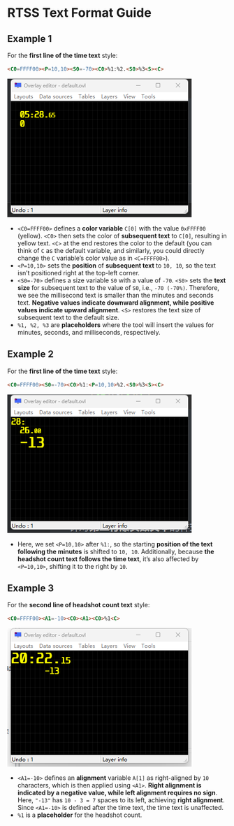 # RTSS Text Format Guide

## Example 1

For the **first line of the time text** style:

```html
<C0=FFFF00><P=10,10><S0=-70><C0>%1:%2.<S0>%3<S><C>
```

![image-20241105235327325](assets/image-20241105235327325.png)

- `<C0=FFFF00>` defines a **color variable** `C[0]` with the value `0xFFFF00` (yellow). `<C0>` then sets the color of **subsequent text** to `C[0]`, resulting in yellow text. `<C>` at the end restores the color to the default (you can think of `C` as the default variable, and similarly, you could directly change the `C` variable’s color value as in `<C=FFFF00>`).
- `<P=10,10>` sets the **position** of **subsequent text** to `10, 10`, so the text isn’t positioned right at the top-left corner.
- `<S0=-70>` defines a size variable `S0` with a value of `-70`. `<S0>` sets the **text size** for subsequent text to the value of `S0`, i.e., `-70 (-70%)`. Therefore, we see the millisecond text is smaller than the minutes and seconds text. **Negative values indicate downward alignment, while positive values indicate upward alignment**. `<S>` restores the text size of subsequent text to the default size.
- `%1, %2, %3` are **placeholders** where the tool will insert the values for minutes, seconds, and milliseconds, respectively.

## Example 2

For the **first line of the time text** style:

```html
<C0=FFFF00><S0=-70><C0>%1:<P=10,10>%2.<S0>%3<S><C>
```

![image-20241106001543268](assets/image-20241106001543268.png)

- Here, we set `<P=10,10>` after `%1:`, so the starting **position of the text following the minutes** is shifted to `10, 10`. Additionally, because **the headshot count text follows the time text**, it’s also affected by `<P=10,10>`, shifting it to the right by `10`.

## Example 3

For the **second line of headshot count text** style:

```html
<C0=FFFF00><A1=-10><C0><A1><C0>%1<C>
```

![image-20241106000742530](assets/image-20241106000742530.png)

- `<A1=-10>` defines an **alignment** variable `A[1]` as right-aligned by `10` characters, which is then applied using `<A1>`. **Right alignment is indicated by a negative value, while left alignment requires no sign**. Here, `"-13"` has `10 - 3 = 7` spaces to its left, achieving **right alignment**. Since `<A1=-10>` is defined after the time text, the time text is unaffected.
- `%1` is a **placeholder** for the headshot count.